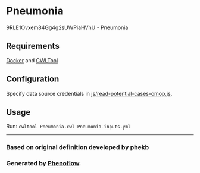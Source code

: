 # Pneumonia

9RLE1Ovxem84Gg4g2sUWPiaHVhU - Pneumonia

## Requirements

[Docker](https://docs.docker.com/install/) and [CWLTool](https://github.com/common-workflow-language/cwltool#install)

## Configuration

Specify data source credentials in [js/read-potential-cases-omop.js](js/read-potential-cases-omop.js).

## Usage

Run: `cwltool Pneumonia.cwl Pneumonia-inputs.yml`

***

### Based on original definition developed by phekb
### Generated by [Phenoflow](https://kclhi.org/phenoflow).
